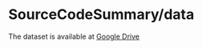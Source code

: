 # SourceCodeSummary/data

The dataset is available at [Google Drive](https://drive.google.com/drive/folders/1CqGxulpUzsCS5XwYaz15OAiU-_Grchel)


